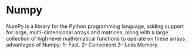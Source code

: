 # Numpy


NumPy is a library for the Python programming language, adding support for large, multi-dimensional arrays and matrices, along with a large collection of high-level mathematical functions to operate on these arrays.
advantages of Numpy:
1- Fast.
2- Convenient
3- Less Memory.
